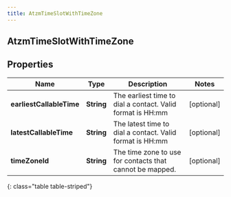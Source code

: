 ```yaml
---
title: AtzmTimeSlotWithTimeZone
---
```

## AtzmTimeSlotWithTimeZone


## Properties

| Name | Type | Description | Notes |
| ------------ | ------------- | ------------- | ------------- |
| **earliestCallableTime** | <!----><!---->**String**<!----> | The earliest time to dial a contact. Valid format is HH:mm |  [optional] |
| **latestCallableTime** | <!----><!---->**String**<!----> | The latest time to dial a contact. Valid format is HH:mm |  [optional] |
| **timeZoneId** | <!----><!---->**String**<!----> | The time zone to use for contacts that cannot be mapped. |  [optional] |
{: class="table table-striped"}




